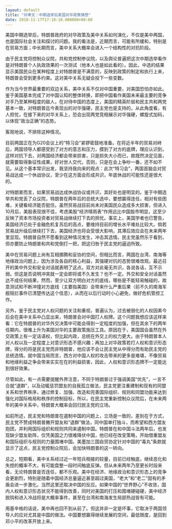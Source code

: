 ```yaml
---
layout: default
title: "邓聿文：中期选举后美国对华政策猜想"
date: 2018-11-17T17:10:18.000000+00:00
---
```


美国中期选举后，特朗普政府的对华政策及美中关系如何演化，不仅是美中两国，也是国际社会关注和探讨的问题。我的看法是，近期而言，可能有所缓和，特别是在贸易方面；中长期而言，美中关系大概率会进入一个结构性的对抗阶段。

由于民主党将控制众议院，共和党控制参议院，以及舆论普遍把这次中期选举看作是对特朗普个人执政效果的一次测试（他本人也是如此看的）。因此，中选的结果显示美国民众在某种程度上对特朗普是不满意的，反映到政策的制定和执行上来，特朗普会受到更多约束。这对美中关系无疑会投下一些变数。

作为当今世界最重要的双边关系，美中关系不仅对中国重要，对美国恐怕亦如此。鉴于美国基本完成了对中国认知的整体转换，即把中国看作美国未来最主要的竞争对手乃至某种程度的敌人，在对待中国的态度上，美国的精英阶层和民主共和两党基本一致，对特朗普迄今表现出的对华强硬，民主党也是支持的，从此角度看，有人担忧，在接下来的对华关系上，恐会出现两党竞相展示对华强硬，螺旋式加码，以体现“政治正确”的态势。

客观地说，不排除这种情况。

目前两国正在为G20会议上的“特习会”紧锣密鼓地准备。在将近半年的贸易对峙后，两国领导人都感受到了对方的意志和压力，摸到了对方的底牌，理应认识到，这样对抗下去，对两国经济都会带来损害，只是损失大小而已，故既然决定见面，就需要取得象征性成果，好对世人交代，否则，只是在会上争吵一番，还不如不见。从这个基本常识出发，我坚持我向来的观点：此次“特习会”，两国首脑会对贸易战达成一个休战协议，至少在这方面会形成共识，年底休战的可能性还是很大的。

对特朗普而言，如果贸易战达成休战协议或共识，其好处也是明显的。鉴于中期选举共和党丢了众议院，特朗普在两年后的总统大选中，要想赢得连任，相对有些困难，关键看经济能否挺住。虽然贸易战目前尚未对美国民众造成多大损害，但进入10月后，美股表现很不佳，考虑美股“经济晴雨表”作用远比中国股市明显，这至少反映了资本市场投资者对贸易战继续打下去的担忧。事实上，美国学者也已警告，美国经济已处于金融危机复苏后的高点，要维持目前的增长水平难处比较大。倘若贸易战升级后继续打下去，美国经济也将会受很大影响，其滞后效应会在未来两年里显现。特朗普自然不愿看到这种情况发生，冲击其选情。民主党虽然乐于看到，但亦要防止特朗普和共和党倒打一把，把这归咎于民主党的逼迫所致。

美中在贸易问题上尚有互相挪腾和妥协的空间，但相比而言，两国在台湾、南海等地缘政治问题上，因为涉及各自的核心利益，其强硬对抗的态势很难改观。最近召开的美中外交和安全对话就表明了这点。双方对此毫无共识，各说各话，互不示弱。但这是否说明冲突就一定会即将或不久发生？也不一定。外交和安全对话虽然达不成任何结果，然而，至少让双方明白对方的底线，哪些是不能轻易触碰的，故意测试和不断冲撞对方底线（主要指美国）会带来什么严重后果（前不久的南海军舰阻拦事件已清楚传达这个信息），从而在以后行动时小心避免，做好危机管控工作。

另外，鉴于民主党对人权问题的关注和重视，普遍认为，过去被弱化的人权因素今后会在美中关系中凸显出来，特朗普会对中国打人权牌。这个问题我想应该这样来看：它在特朗普的对华外交决策中可能会得到一定程度的加强，但在其余下的两年任期内，很难上升为美国对华的主要政策施压工具。原因在于，美国国会虽然在外交政策上有一定话语权，但比起内政，总统在外交上的权力更大。由于特朗普本人对人权以及一定程度上对意识形态不感兴趣；再加上对华政策若打人权和意识形态牌，得分的将是民主党而非特朗普，他应该不会让民主党从中得分而有助民主党的总统选情。就中国当局而言，西方对中国人权的攻击带来的更多是难堪，不像贸易和地缘利益之争会带来实实在在的利益损害，因此，人权和意识形态牌不一定能达到很好效果。

尽管如此，有一点需要提醒外界注意，不同于特朗普过于强调美国“优先”，一言不合就“退群”，以及动辄惩罚盟友的自我孤立做法，民主党更注重建制和现有的同盟关系和世界秩序，通过修复、加强、改造和完善国际组织、规则和同盟功能来达到强化对国际格局和秩序的控制目标，所以，在民主党重新控制众议院后，在未来两年的美中关系中，特朗普大概率会回归民主党的立场。

如前所述，民主党和特朗普在遏制中国的问题上，立场是一致的，差别在于方式，民主党不赞成特朗普撇开盟友和“退群”做法，同中国单打独斗，而希望和西方盟友抱团，并利用国际组织和规则共同来遏制中国。特朗普在和中国斗法两年后，也发现缺少盟友助阵，仅凭美国之力很难降伏中国，他已经在改变策略，开始借重盟友和国际组织与规则的力量围堵中国。美墨加三国自贸协定针对中国的“毒丸”条款就显示了这点，民主党控制众院后，会加快特朗普的这一转向。

总之，短期看，美中关系经过近一年短兵相接的较量，目前已经触底，继续恶化和失控的概率不大，有可能盘整一段时间触底反弹。但从未来两年乃至更长时段来看，无论特朗普是否连任，都不乐观。美中在经济、地缘政治和意识形态上的竞争会更剧烈，特别是随着中国经济总量逼近甚至超过美国，“老大”和“老二”固有的矛盾会进一步激化。当然这里还取决中国的反应。如果中国的“世界野心”不收敛，国内人权和意识形态状况不能得到改善，同时对美国的打压和围堵硬碰硬，美中经济脱钩和进入冷战将是大概率事件，甚至在台湾和南海发生局部热战皆有可能。

用基辛格的话说，美中再也回不到从前了。但这并非一定是坏事，它取决于两国领导人的应对尤其是中国的做法。中国要想赢得继续发展的空间，最低限度，是回到邓小平的改革开放上来。

